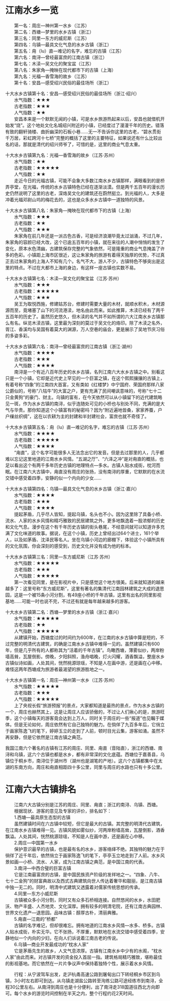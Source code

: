 
# 江南水乡一览  
&emsp;&emsp;第一名：周庄—神州第一水乡（江苏）  
&emsp;&emsp;第二名：西塘—梦里的水乡古镇（浙江）  
&emsp;&emsp;第三名：同里—东方的威尼斯（江苏）  
&emsp;&emsp;第四名：乌镇—最具文化气息的水乡古镇（浙江）  
&emsp;&emsp;第五名：甪（lu）直—难记的名字，难忘的古镇（江苏）  
&emsp;&emsp;第六名：南浔—曾经最富庶的江南古镇（浙江）  
&emsp;&emsp;第七名：木渎—吴文化的聚宝盆（江苏）  
&emsp;&emsp;第八名：朱家角—掩映在现代都市下的古镇（上海）  
&emsp;&emsp;第九名：光福—香雪海的故乡（江苏）  
&emsp;&emsp;第十名：安昌—感受绍兴民俗的最佳场所（浙江）  

十大水乡古镇第十名：安昌—感受绍兴民俗的最佳场所（浙江·绍兴）  
&emsp;&emsp;水气指数：★★★  
&emsp;&emsp;古老指数：★★★  
&emsp;&emsp;人气指数：★★  
&emsp;&emsp;安昌本来是一个默默无闻的小镇，可是水乡旅游热起来以后，安昌也就借机开始发“烧”。这个地处文化名城绍兴附近的小镇，已经度过了漫漫千年的历史。错落有致的翻轩骑楼、曲折幽深的石板小巷……无一不告诉你这里的古老，“碧水贯街千万居，彩虹跨河十七桥”完整的概括了这里的主要特征，如果说还有什么比较出名的话，那就是清代的绍兴师爷了，可惜的是，这里的商业气息太重。  

十大水乡古镇第九名：光福—香雪海的故乡（江苏·苏州）  
&emsp;&emsp;水气指数：★★  
&emsp;&emsp;古老指数：★★★★★  
&emsp;&emsp;人气指数：★★  
&emsp;&emsp;走近今日的光福古镇，可能不会象大多数江南水乡古镇那样，满眼看到的是桥弄亭堂，在光福，传统的水乡古镇特色已经在逐渐淡漠。但是两千五百年的漫长历史仍然说明了这里的古老，深烙吴文化的建筑还在蔚然挺立。到光福的人，大多是冲着光福邓尉山坞的梅花去的，这也是众多水乡古镇中一道独特的风景。  

十大水乡古镇第八名：朱家角—掩映在现代都市下的古镇（上海）  
&emsp;&emsp;水气指数：★★★  
&emsp;&emsp;古老指数：★★  
&emsp;&emsp;人气指数：★★★  
&emsp;&emsp;朱家角在前几年还是一派古色古香，可是经济浪潮毕竟太过汹涌，不过几年，朱家角的容颜已经大改，这个已逾五百年的小镇，就在来往的人潮中悄悄的发生了变化，原本水色清幽，古建筑保存完整的气象依然，可是隆重的商业气息掩盖了许多的色彩。小镇距上海市区很近，这让朱家角的旅游有着得天独厚的优势，不过真正去过朱家角的上海人不知有几个。名气不大，游人不少，古镇特色不够突出是这里的特点。不过在大都市上海的身边，有这样一座古镇也实数不易。  

十大水乡古镇第七名：木渎—吴文化的聚宝盆（江苏·苏州）  
&emsp;&emsp;水气指数：★★★  
&emsp;&emsp;古老指数：★★★★★  
&emsp;&emsp;人气指数：★★★  
&emsp;&emsp;吴王为取悦西施，修建姑苏台，修建时需要大量的木材，就顺水积木，木材源源而至，竟堵塞了山下的河流港渎，地名由此而来。如此推算，木渎已经有了两千五百年的历史了。虽然历史悠久，但木渎的名气并不如所谓的六大江南水乡古镇那么有名。纵览木渎古镇，这里最为深刻的莫过于吴文化的烙印。除了木渎之名外，胥江、香溪均与吴国有着莫大的渊源，万人空巷的庙会，更是展示了吴地节庆习俗的多姿多彩。  

十大水乡古镇第六名：南浔—曾经最富庶的江南古镇（浙江·湖州）  
&emsp;&emsp;水气指数：★★★★  
&emsp;&emsp;古老指数：★★★  
&emsp;&emsp;人气指数：★★★★  
&emsp;&emsp;南浔是一个有近八百年历史的水乡古镇，名列江南六大水乡古镇之中。别看这只是一个小镇，它却是近代史上罕见的一个巨富之镇，在这个熙熙攘攘的古镇上，有着号称“四象”的江南四大首富，又有类如《红楼梦》中宁国府、荣国府那样八家公爵似的，号称“八牯牛”的大富之户，更有充满了民间嘲讽意味的，号称“七十二只金黄狗”的豪门、财主。乌镇的富有，在今天依然可以从小镇留下的近代建筑略见一斑，作为水乡古镇的南浔，似乎连随处可见的小桥也与别处不同，充满的是大气与华贵。那你知道这个小镇富有的秘密吗？因为“附近遍地皆桑，家家养蚕，户户缫丝织绸”，这在以农耕为主的封建和半封建社会，富庶也就不奇怪了。  

十大水乡古镇第五名：甪（lu）直—难记的名字，难忘的古镇（江苏·苏州）  
&emsp;&emsp;水气指数：★★★★  
&emsp;&emsp;古老指数：★★★★★  
&emsp;&emsp;人气指数：★★★★  
&emsp;&emsp;“甪直”，这个名字可能很多人无法念出它的发音。但是去过那里的人，几乎都难以忘记这里地道的江南水乡风情。“五湖之厅”、“六泽之冲”是对甪直的概括，也足以看出这个有两千多年历史古镇的地理特点—多水。古镇人贴水成街，枕河而眠。在江南六大古镇中，甪直没有周庄的张扬，没有南浔的厚重，它默默的在水流交错中感受着四季，安静的似一个内向的少女……  

十大水乡古镇第四名：乌镇—最具文化气息的水乡古镇（浙江·嘉兴）  
&emsp;&emsp;水气指数：★★★★  
&emsp;&emsp;古老指数：★★★  
&emsp;&emsp;人气指数：★★★★  
&emsp;&emsp;提起茅盾，几乎尽人皆知，提起乌镇，名头也不小。因为这里除了具备小桥、流水、人家的水乡风情和精巧雅致的民居建筑之外，更多地飘逸着一股浓郁的历史和文化气息。漫步在这个有千年历史古镇的街头巷尾，不经意间就可以知道许多充满了文化味道的故事。据说，在这个小镇，历史上曾经出过64个进士，161个举人，以及如茅盾、沈泽民等名人。坐在乌镇小河边的廊棚下，体验这个小镇所具有的文化氛围，你会深刻的感受到，历史文化并没有成为他的标本。  

十大水乡古镇第三名：同里—东方威尼斯（江苏·苏州）  
&emsp;&emsp;水气指数：★★★★★  
&emsp;&emsp;古老指数：★★★  
&emsp;&emsp;人气指数：★★★★★  
&emsp;&emsp;第一次看见同里，是在影视片中，只是感觉这个地方很美。后来就知道的越来越多了：这里号称“东方威尼斯”，这里有著名的集清代江南园林建筑之大成的退思园，这是一个被15条小河分割，有49座小桥的千年古镇，这里有出名的同里影视基地……可能一时也说不完，不过还有就是每年越来越多的游客。  

十大水乡古镇第二名：西塘—梦里的水乡古镇（浙江·嘉兴）  
&emsp;&emsp;水气指数：★★★★★  
&emsp;&emsp;古老指数：★★  
&emsp;&emsp;人气指数：★★★★★  
&emsp;&emsp;从建镇开始，西塘度过的时间约为600年，在江南的水乡古镇中算是短的，不过完整的明清代古建筑，的确是江南水乡古镇中难得一见的。虽然建镇只有600年，但是几乎所有的人都称其为“活着的千年古镇”。鸟瞰西塘，薄雾似纱，两岸粉墙高耸，瓦屋倒影。傍晚，夕阳斜照，渔舟唱晚，灯火闪耀，酒香飘溢，整座水乡古镇似诗如画，人处其间，恍然桃源琼瑶，不知是人在画中游，还是画在心中移。难怪这两年西塘成为旅游者最渴望的旅游胜地之一。  

十大水乡古镇第一名：周庄—神州第一水乡（江苏·苏州）  
&emsp;&emsp;水气指数：★★★★★  
&emsp;&emsp;古老指数：★★★  
&emsp;&emsp;人气指数：★★★★★  
&emsp;&emsp;上了央视长假“旅游预报”的景点，大家都知道是最热的景点，作为水乡古镇的一个，周庄也赫然其上，这是让周庄人应该骄傲的，不过让人们揪心的是，旅游旺季，这个小镇每天的游客竟会达到上万人，同时关于周庄的一些“报道”也见瞩于媒体。但是无论如何，周庄依然有它自己独特的魅力。在倘佯了九百多年后，它俏立于画家陈逸飞的笔下，婷婷玉立的走到了人前，顿时目光云集，游客如涌。虽然不再安静，但是它依然是江南古镇之典范。  

我国江南六个著名的古镇有江苏的周庄、同里、甪直（音陆直），浙江的西塘、南浔和乌镇，这六个古镇也都是水乡，都有非常深的文化底蕴。西塘位于嘉善县，乌镇位于桐乡市，南浔位于湖州市（湖州也是湖笔的产地）。这六个古镇都集中在太湖的东南方向，周庄和甪直相距四十多公里，同里与周庄的水路也只有十多公里。  

# 江南六大古镇排名  
&emsp;&emsp;江南六大古镇分别是江苏的周庄、同里、甪直；浙江的南浔、乌镇、西塘。  
&emsp;&emsp;根据现状、游客的意见及专家的评价，排名如下：  
&emsp;&emsp;1.西塘—最具原生态型的古镇  
&emsp;&emsp;虽然建镇时间在六古镇中较短，但它是最大的古镇。其完整的明清代古建筑，在江南水乡古镇难得一见。古镇风貌如雾似纱，河两岸粉墙高耸，瓦屋倒影，酒香飘溢。人处其间，恍然桃源琼瑶，不知是人在画中游，还是画在心中移。  
&emsp;&emsp;2.周庄—中国第一水乡  
&emsp;&emsp;保护意识最早的古镇，也是最有名的水乡，游客络绎不绝。其独特的魅力在于徜徉了近千年后，依然俏立于画家陈逸飞的笔下，亭亭玉立地走到了人前。水乡风景如画—小桥、流水、人家，成为江南古镇之典范，是中国江南的代表。  
&emsp;&emsp;3.南浔—中西合璧的巨富古镇  
&emsp;&emsp;它是江南最富庶的古镇，是中国民族资产阶级的发祥地之一。“四象、八牛、七十二金狗”的财富典故以及西式古典建筑向世人传达着奢华和靓丽，是江南古镇中独一无二的。同时，明清中式建筑又透露着对儒家传统思想的传承。  
&emsp;&emsp;4.同里—东方小威尼斯  
&emsp;&emsp;古镇被众多小河分割，同时又有众多石桥相连接。自然悠闲的水乡，水田肥沃、物产丰盛、人杰地灵、文化深厚。拥有较多的明清宅院，还有江南古典园林、世界文化遗产—退思园。品味古镇：醇厚古朴，清丽典雅。  
&emsp;&emsp;5.甪直—江南的“桥都”  
&emsp;&emsp;古镇的名字难记，但却很难忘。拥有地道的江南水乡风情—水多、桥多。古镇人贴水成街，朴实无华。它不张扬，不厚重，默默地在水流交错中感受着四季，安静地似一个内向的少妇，在向人们诉说着江南古老的传说。  
&emsp;&emsp;6.乌镇—商业开发最成功的“枕水人家”  
&emsp;&emsp;它是茅盾先生的故乡，人文气息浓厚。古镇有江南水乡中少有的水阁，“枕水人家”由此而来。对古镇开发的资金投入首屈一指。建筑格局精巧雅致，堪称最佳的影视基地。而它依然在一片片争议声中保持着独特个性，展示着水乡风情。  

&emsp;&emsp;行程：从宁波驾车出发，走沪杭甬高速公路到屠甸出口下转经桐乡市区到乌镇，3小时左右即可到达。从乌镇走湖盐公路转至洵练公路可途经练市到南浔，全程30公里左右。从南浔到周庄也是十分便利，出了南浔走318国道往西北方向即可。每个水乡的游览时间控制在半天之内，整个行程约花2天时间。  
<!-- Last processed: 2025-07-22 03:44:31 -->
